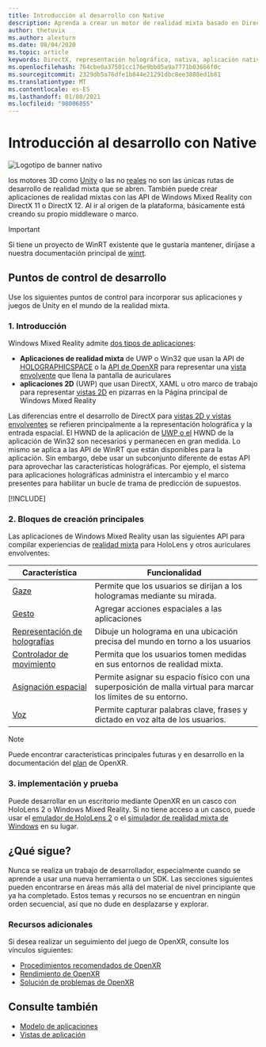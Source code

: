 ```yaml
---
title: Introducción al desarrollo con Native
description: Aprenda a crear un motor de realidad mixta basado en DirectX mediante las API de realidad mixta de Windows directamente.
author: thetuvix
ms.author: alexturn
ms.date: 08/04/2020
ms.topic: article
keywords: DirectX, representación holográfica, nativa, aplicación nativa, WinRT, aplicación de WinRT, API de plataforma, motor personalizado, middleware, auriculares de realidad mixta, auriculares de realidad mixta de Windows, auriculares de realidad virtual
ms.openlocfilehash: 764cbe0a37501cc176e9bb05a9a7771b03666f0c
ms.sourcegitcommit: 2329db5a76dfe1b844e21291dbc8ee3888ed1b81
ms.translationtype: MT
ms.contentlocale: es-ES
ms.lasthandoff: 01/08/2021
ms.locfileid: "98006855"
---
```

# <a name="native-development-overview"></a>Introducción al desarrollo con Native

![Logotipo de banner nativo](../images/native_logo_banner.png)

los motores 3D como [Unity](../unity/unity-development-overview.md) o las no [reales](../unreal/unreal-development-overview.md) no son las únicas rutas de desarrollo de realidad mixta que se abren. También puede crear aplicaciones de realidad mixtas con las API de Windows Mixed Reality con DirectX 11 o DirectX 12. Al ir al origen de la plataforma, básicamente está creando su propio middleware o marco. 

> [!IMPORTANT]
> Si tiene un proyecto de WinRT existente que le gustaría mantener, diríjase a nuestra documentación principal de [winrt](creating-a-holographic-directx-project.md). 

## <a name="development-checkpoints"></a>Puntos de control de desarrollo

Use los siguientes puntos de control para incorporar sus aplicaciones y juegos de Unity en el mundo de la realidad mixta.

### <a name="1-getting-started"></a>1. Introducción

Windows Mixed Reality admite [dos tipos de aplicaciones](../../design/app-views.md):
* **Aplicaciones de realidad mixta** de UWP o Win32 que usan la API de [HOLOGRAPHICSPACE](getting-a-holographicspace.md) o la [API de OpenXR](openxr.md) para representar una [vista envolvente](../../design/app-views.md) que llena la pantalla de auriculares
* **aplicaciones 2D** (UWP) que usan DirectX, XAML u otro marco de trabajo para representar [vistas 2D](../../design/app-views.md#2d-views) en pizarras en la Página principal de Windows Mixed Reality

Las diferencias entre el desarrollo de DirectX para [vistas 2D y vistas envolventes](../../design/app-views.md) se refieren principalmente a la representación holográfica y la entrada espacial. El HWND de la aplicación de [UWP o el](https://msdn.microsoft.com/library/windows/apps/windows.applicationmodel.core.iframeworkview.aspx) HWND de la aplicación de Win32 son necesarios y permanecen en gran medida. Lo mismo se aplica a las API de WinRT que están disponibles para la aplicación. Sin embargo, debe usar un subconjunto diferente de estas API para aprovechar las características holográficas. Por ejemplo, el sistema para aplicaciones holográficas administra el intercambio y el marco presentes para habilitar un bucle de trama de predicción de supuestos.

[!INCLUDE[](../includes/native-getting-started.md)]

### <a name="2-core-building-blocks"></a>2. Bloques de creación principales

Las aplicaciones de Windows Mixed Reality usan las siguientes API para compilar experiencias de [realidad mixta](../../discover/mixed-reality.md) para HoloLens y otros auriculares envolventes:

|  Característica  |  Funcionalidad  |
| --- | --- |
| [Gaze](../../design/gaze-and-commit.md) | Permite que los usuarios se dirijan a los hologramas mediante su mirada. |
| [Gesto](../../design/gaze-and-commit.md#composite-gestures) | Agregar acciones espaciales a las aplicaciones |
| [Representación de holografías](../platform-capabilities-and-apis/rendering.md) | Dibuje un holograma en una ubicación precisa del mundo en torno a los usuarios |
| [Controlador de movimiento](../../design/motion-controllers.md) | Permita que los usuarios tomen medidas en sus entornos de realidad mixta. |
| [Asignación espacial](../../design/spatial-mapping.md) | Permite asignar su espacio físico con una superposición de malla virtual para marcar los límites de su entorno. |
| [Voz](../../design/voice-input.md) | Permite capturar palabras clave, frases y dictado en voz alta de los usuarios. |
 
> [!NOTE]
> Puede encontrar características principales futuras y en desarrollo en la documentación del [plan](openxr.md#roadmap) de OpenXR.

### <a name="3-deploying-and-testing"></a>3. implementación y prueba

Puede desarrollar en un escritorio mediante OpenXR en un casco con HoloLens 2 o Windows Mixed Reality.  Si no tiene acceso a un casco, puede usar el [emulador de HoloLens 2](../platform-capabilities-and-apis/using-the-hololens-emulator.md) o el [simulador de realidad mixta de Windows](../platform-capabilities-and-apis/using-the-windows-mixed-reality-simulator.md) en su lugar.

## <a name="whats-next"></a>¿Qué sigue?

Nunca se realiza un trabajo de desarrollador, especialmente cuando se aprende a usar una nueva herramienta o un SDK. Las secciones siguientes pueden encontrarse en áreas más allá del material de nivel principiante que ya ha completado. Estos temas y recursos no se encuentran en ningún orden secuencial, así que no dude en desplazarse y explorar.

### <a name="additional-resources"></a>Recursos adicionales

Si desea realizar un seguimiento del juego de OpenXR, consulte los vínculos siguientes:

* [Procedimientos recomendados de OpenXR](openxr-best-practices.md)
* [Rendimiento de OpenXR](openxr-performance.md)
* [Solución de problemas de OpenXR](openxr-troubleshooting.md)

## <a name="see-also"></a>Consulte también
* [Modelo de aplicaciones](../../design/app-model.md)
* [Vistas de aplicación](../../design/app-views.md)

